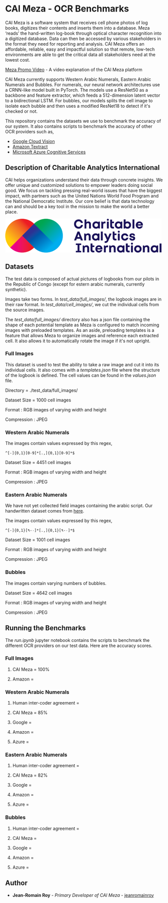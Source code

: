 # CAI Meza - OCR Benchmarks

CAI Meza is a software system that receives cell phone photos of log books, digitizes their contents and inserts them into a database. Meza ‘reads’ the hand-written log-book through optical character recognition into a digitized database. Data can then be accessed by various stakeholders in the format they need for reporting and analysis. CAI Meza offers an affordable, reliable, easy and impactful solution so that remote, low-tech environments are able to get the critical data all stakeholders need at the lowest cost.

[Meza Promo Video](https://youtu.be/wlABTMQILg8) - A video explanation of the CAI Meza platform

CAI Meza currently supports Western Arabic Numerals, Eastern Arabic Numerals and Bubbles. For numerals, our neural network architectures use a CRNN-like model built in PyTorch. The models use a ResNet50 as a backbone and feature extractor, which feeds a 512-dimension latent vector to a bidirectional LSTM. For bubbles, our models splits the cell image to isolate each bubble and then uses a modified ResNet18 to detect if it's checked or not.

This repository contains the datasets we use to benchmark the accuracy of our system. It also contains scripts to benchmark the accuracy of other OCR providers such as,

- [Google Cloud Vision](https://cloud.google.com/vision/docs/ocr)
- [Amazon Textract](https://aws.amazon.com/textract/)
- [Microsoft Azure Cognitive Services](https://azure.microsoft.com/en-ca/services/cognitive-services/directory/vision/)


## Description of Charitable Analytics International

CAI helps organizations understand their data through concrete insights. We offer
unique and customized solutions to empower leaders doing social good. We focus on
tackling pressing real-world issues that have the biggest impact, with partners such as
the United Nations World Food Program and the National Democratic Institute. Our
core belief is that data technology can and should be a key tool in the mission to make
the world a better place.

![](logo.png)


## Datasets

The test data is composed of actual pictures of logbooks from our pilots in the Republic of Congo (except for estern arabic numerals, currently synthetic).

Images take two forms. In *test_data/full_images/*, the logbook images are in their raw format. In *test_data/cell_images/*, we cut the individual cells from the source images.

The *test_data/full_images/* directory also has a json file containing the shape of each potential template as Meza is configured to match incoming images with preloaded templates. As an aside, preloading templates is a feature that allows Meza to organize images and reference each extracted cell. It also allows it to automatically rotate the image if it's not upright.


### Full Images

This dataset is used to test the ability to take a raw image and cut it into its individual cells. It also comes with a *templates.json* file where the structure of the logbook is defined. The cell values can be found in the *values.json* file.

Directory = ./test_data/full_images/

Dataset Size = 1000 cell images

Format : RGB images of varying width and height

Compression : JPEG


### Western Arabic Numerals

The images contain values expressed by this regex,

    ^[-]{0,1}[0-9]*[.,]{0,1}[0-9]*$

Dataset Size = 4451 cell images

Format : RGB images of varying width and height

Compression : JPEG


### Eastern Arabic Numerals

We have not yet collected field images containing the arabic script. Our handwritten dataset comes from [here](https://archive.ics.uci.edu/ml/datasets/PMU-UD).

The images contain values expressed by this regex,

    ^[-]{0,1}[٠-٩]*[.,]{0,1}[٠-٩]*$

Dataset Size = 1001 cell images

Format : RGB images of varying width and height

Compression : JPEG


### Bubbles

The images contain varying numbers of bubbles.

Dataset Size = 4642 cell images

Format : RGB images of varying width and height

Compression : JPEG


## Running the Benchmarks

The *run.ipynb* jupyter notebook contains the scripts to benchmark the different OCR providers on our test data. Here are the accuracy scores.


### Full Images

1. CAI Meza = 100%

2. Amazon =


### Western Arabic Numerals

1. Human inter-coder agreement =

2. CAI Meza = 85%

3. Google =

4. Amazon =

5. Azure =


### Eastern Arabic Numerals

1. Human inter-coder agreement =

2. CAI Meza = 82%

3. Google =

4. Amazon =

5. Azure =


### Bubbles

1. Human inter-coder agreement =

2. CAI Meza =

3. Google =

4. Amazon =

5. Azure =




## Author

* **Jean-Romain Roy** - *Primary Developer of CAI Meza* - [jeanromainroy](https://github.com/jeanromainroy)
